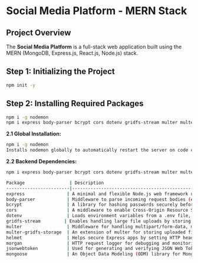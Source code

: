# Social Media Platform - MERN Stack

## **Project Overview**
The **Social Media Platform** is a full-stack web application built using the MERN (MongoDB, Express.js, React.js, Node.js) stack.

## **Step 1: Initializing the Project**
```bash
npm init -y
```
## **Step 2: Installing Required Packages**
```bash
npm i -g nodemon
npm i express body-parser bcrypt cors dotenv gridfs-stream multer multer-gridfs-storage helmet morgan jsonwebtoken mongoose
```
**2.1 Global Installation:**
```bash
npm i -g nodemon
Installs nodemon globally to automatically restart the server on code changes.
```
**2.2 Backend Dependencies:**
```bash
npm i express body-parser bcrypt cors dotenv gridfs-stream multer multer-gridfs-storage helmet morgan jsonwebtoken mongoose

Package                 | Description
------------------------|---------------------------------------------------------
express                | A minimal and flexible Node.js web framework used for building the API.
body-parser            | Middleware to parse incoming request bodies (e.g., JSON, URL-encoded data).
bcrypt                 | A library for hashing passwords securely before storing them in the database.
cors                   | A middleware to enable Cross-Origin Resource Sharing, allowing the frontend to communicate with the backend.
dotenv                 | Loads environment variables from a .env file, keeping sensitive data secure.
gridfs-stream         | Enables handling large file uploads by storing them in MongoDB GridFS.
multer                 | Middleware for handling multipart/form-data, mainly used for uploading images or other files.
multer-gridfs-storage  | An extension of multer for storing uploaded files directly in MongoDB GridFS.
helmet                 | Helps secure Express apps by setting HTTP headers to prevent security vulnerabilities.
morgan                 | HTTP request logger for debugging and monitoring API requests.
jsonwebtoken           | Used for generating and verifying JSON Web Tokens (JWT) for user authentication.
mongoose               | An Object Data Modeling (ODM) library for MongoDB, providing a schema-based solution for managing database models.
```